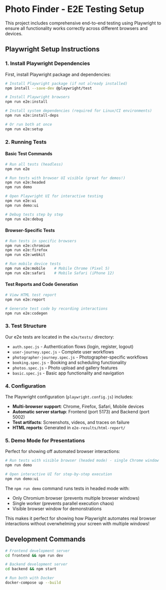 # Photo Finder - E2E Testing Setup

This project includes comprehensive end-to-end testing using Playwright to ensure all functionality works correctly across different browsers and devices.

## Playwright Setup Instructions

### 1. Install Playwright Dependencies

First, install Playwright package and dependencies:

```bash
# Install Playwright package (if not already installed)
npm install --save-dev @playwright/test

# Install Playwright browsers
npm run e2e:install

# Install system dependencies (required for Linux/CI environments)
npm run e2e:install-deps

# Or run both at once
npm run e2e:setup
```

### 2. Running Tests

#### Basic Test Commands
```bash
# Run all tests (headless)
npm run e2e

# Run tests with browser UI visible (great for demos!)
npm run e2e:headed
npm run demo

# Open Playwright UI for interactive testing
npm run e2e:ui
npm run demo:ui

# Debug tests step by step
npm run e2e:debug
```

#### Browser-Specific Tests
```bash
# Run tests in specific browsers
npm run e2e:chromium
npm run e2e:firefox
npm run e2e:webkit

# Run mobile device tests
npm run e2e:mobile    # Mobile Chrome (Pixel 5)
npm run e2e:safari    # Mobile Safari (iPhone 12)
```

#### Test Reports and Code Generation
```bash
# View HTML test report
npm run e2e:report

# Generate test code by recording interactions
npm run e2e:codegen
```

### 3. Test Structure

Our e2e tests are located in the `e2e/tests/` directory:

- `auth.spec.js` - Authentication flows (login, register, logout)
- `user-journey.spec.js` - Complete user workflows
- `photographer-journey.spec.js` - Photographer-specific workflows
- `booking.spec.js` - Booking and scheduling functionality
- `photos.spec.js` - Photo upload and gallery features
- `basic.spec.js` - Basic app functionality and navigation

### 4. Configuration

The Playwright configuration (`playwright.config.js`) includes:

- **Multi-browser support**: Chrome, Firefox, Safari, Mobile devices
- **Automatic server startup**: Frontend (port 5173) and Backend (port 5002)
- **Test artifacts**: Screenshots, videos, and traces on failure
- **HTML reports**: Generated in `e2e-results/html-report/`

### 5. Demo Mode for Presentations

Perfect for showing off automated browser interactions:

```bash
# Run tests with visible browser (headed mode) - single Chrome window
npm run demo

# Open interactive UI for step-by-step execution
npm run demo:ui
```

The `npm run demo` command runs tests in headed mode with:
- Only Chromium browser (prevents multiple browser windows)
- Single worker (prevents parallel execution chaos)
- Visible browser window for demonstrations

This makes it perfect for showing how Playwright automates real browser interactions without overwhelming your screen with multiple windows!

## Development Commands

```bash
# Frontend development server
cd frontend && npm run dev

# Backend development server
cd backend && npm start

# Run both with Docker
docker-compose up --build
```